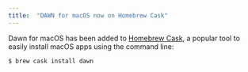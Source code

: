 ```yaml
---
title:  "DAWN for macOS now on Homebrew Cask"
---
```


Dawn for macOS has been added to [Homebrew Cask](https://caskroom.github.io), a popular tool to easily install macOS apps using the command line:

``` bash
$ brew cask install dawn
```


